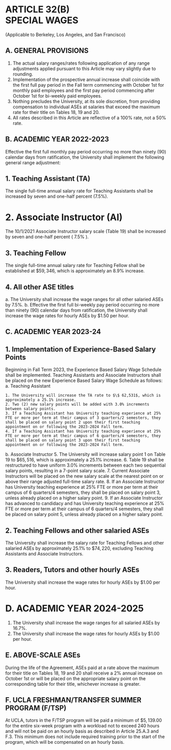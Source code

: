 # ARTICLE 32(B) <br> SPECIAL WAGES 
(Applicable to Berkeley, Los Angeles, and San Francisco) 

## A. GENERAL PROVISIONS

1. The actual salary ranges/rates following application of any range adjustments applied pursuant to this Article may vary slightly due to rounding.
2. Implementation of the prospective annual increase shall coincide with the first full pay period in the Fall term commencing with October 1st for monthly paid employees and the first pay period commencing after October 1st for bi-weekly paid employees.
3. Nothing precludes the University, at its sole discretion, from providing compensation to individual ASEs at salaries that exceed the maximum rate for their title on Tables 18, 19 and 20.
4. All rates described in this Article are reflective of a 100% rate, not a 50% rate.

## B. ACADEMIC YEAR 2022-2023

Effective the first full monthly pay period occurring no more than ninety (90) calendar days from ratification, the University shall implement the following general range adjustment:

## 1. Teaching Assistant (TA)

The single full-time annual salary rate for Teaching Assistants shall be increased by seven and one-half percent (7.5%).

# 2. Associate Instructor (AI)

The 10/1/2021 Associate Instructor salary scale (Table 19) shall be increased by seven and one-half percent ( 7.5% ).

## 3. Teaching Fellow

The single full-time annual salary rate for Teaching Fellow shall be established at $\$ 59,346$, which is approximately an 8.9% increase.

## 4. All other ASE titles

a. The University shall increase the wage ranges for all other salaried ASEs by 7.5%.
b. Effective the first full bi-weekly pay period occurring no more than ninety (90) calendar days from ratification, the University shall increase the wage rates for hourly ASEs by $\$ 1.50$ per hour.

## C. ACADEMIC YEAR 2023-24

## 1. Implementation of Experience-Based Salary Points

Beginning in Fall Term 2023, the Experience Based Salary Wage Schedule shall be implemented. Teaching Assistants and Associate Instructors shall be placed on the new Experience Based Salary Wage Schedule as follows:
a. Teaching Assistant

    1. The University will increase the TA rate to $\$ 62,531$, which is approximately a 25.1% increase.
    2. Two (2) new salary points will be added with 3.0% increments between salary points.
    3. If a Teaching Assistant has University teaching experience at 25% FTE or more per term at their campus of 3 quarters/2 semesters, they shall be placed on salary point 2 upon their first teaching appointment on or following the 2023-2024 Fall term.
    4. If a Teaching Assistant has University teaching experience at 25% FTE or more per term at their campus of 6 quarters/4 semesters, they shall be placed on salary point 3 upon their first teaching appointment on or following the 2023-2024 Fall term.
b. Associate Instructor
    5. The University will increase salary point 1 on Table 19 to $\$ 65,516$, which is approximately a 25.1% increase.
    6. Table 19 shall be restructured to have uniform 3.0% increments between each two sequential salary points, resulting in a 7-point salary scale.
    7. Current Associate Instructors will be placed on the new salary scale at the nearest point on or above their range adjusted full-time salary rate.
    8. If an Associate Instructor has University teaching experience at 25% FTE or more per term at their campus of 6 quarters/4 semesters, they shall be placed on salary point 3, unless already placed on a higher salary point.
    9. If an Associate Instructor has advanced to candidacy and has University teaching experience at 25% FTE or more per term at their campus of 6 quarters/4 semesters, they shall be placed on salary point 5, unless already placed on a higher salary point.

## 2. Teaching Fellows and other salaried ASEs

The University shall increase the salary rate for Teaching Fellows and other salaried ASEs by approximately 25.1% to $\$ 74,220$, excluding Teaching Assistants and Associate Instructors.

## 3. Readers, Tutors and other hourly ASEs

The University shall increase the wage rates for hourly ASEs by $\$ 1.00$ per hour.

# D. ACADEMIC YEAR 2024-2025

1. The University shall increase the wage ranges for all salaried ASEs by 16.7%.
2. The University shall increase the wage rates for hourly ASEs by $\$ 1.00$ per hour.

## E. ABOVE-SCALE ASEs

During the life of the Agreement, ASEs paid at a rate above the maximum for their title on Tables 18, 19 and 20 shall receive a 2% annual increase on October 1st or will be placed on the appropriate salary point on the corresponding table for their title, whichever increase is greater.

## F. UCLA FRESHMAN/TRANSFER SUMMER PROGRAM (F/TSP)

At UCLA, tutors in the F/TSP program will be paid a minimum of $\$ 5,139.00$ for the entire six-week program with a workload not to exceed 240 hours and will not be paid on an hourly basis as described in Article 25.A.3 and F.3. This minimum does not
include required training prior to the start of the program, which will be compensated on an hourly basis.

